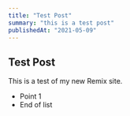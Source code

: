 ```yaml
---
title: "Test Post"
summary: "this is a test post"
publishedAt: "2021-05-09"
---
```


## Test Post

This is a test of my new Remix site.

- Point 1
- End of list
